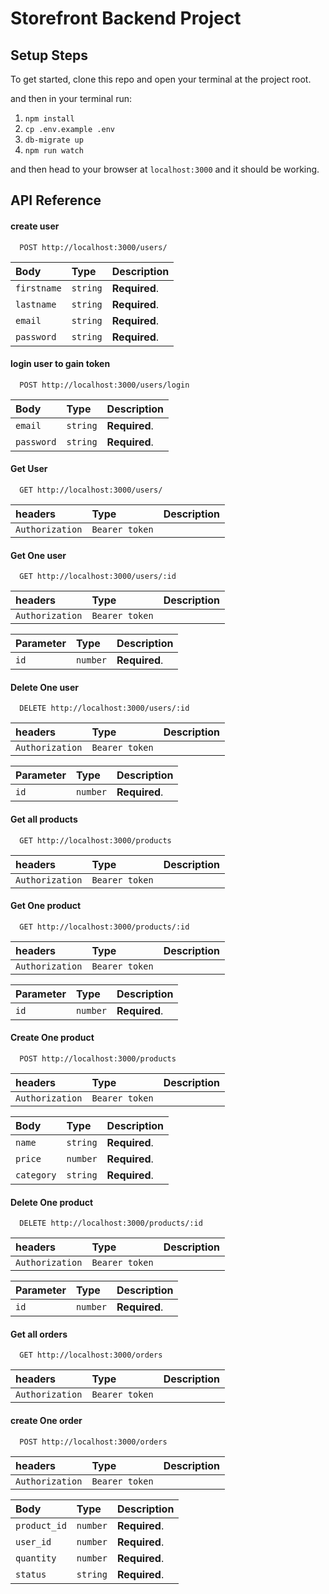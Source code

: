 # Storefront Backend Project

## Setup Steps
To get started, clone this repo and open your terminal at the project root.

and then in your terminal run:
1. `npm install`
2. `cp .env.example .env`
3. `db-migrate up`
4. `npm run watch`

and then head to your browser at `localhost:3000` and it should be working.


## API Reference

#### create user

```http
  POST http://localhost:3000/users/
```

| Body | Type     | Description                       |
| :-------- | :------- | :-------------------------------- |
| `firstname` | `string` | **Required**.
| `lastname`  | `string` | **Required**.
| `email`     | `string` | **Required**.
| `password`  | `string` | **Required**.

#### login user to gain token 

```http
  POST http://localhost:3000/users/login
```

| Body | Type     | Description                |
| :-------- | :------- | :------------------------- |
| `email`   | `string` | **Required**. |
| `password`| `string` | **Required**. |

#### Get User

```http
  GET http://localhost:3000/users/
```

| headers         | Type           | Description                       |
| :-------------- | :------------- | :-------------------------- |
| `Authorization` | `Bearer token` | 


#### Get One user

```http
  GET http://localhost:3000/users/:id
```
| headers         | Type           | Description                       |
| :-------------- | :------------- | :-------------------------- |
| `Authorization` | `Bearer token` | 


| Parameter | Type     | Description                |
| :-------- | :------- | :------------------------- |
| `id`      | `number` | **Required**. |

#### Delete One user

```http
  DELETE http://localhost:3000/users/:id
```
| headers         | Type           | Description                       |
| :-------------- | :------------- | :-------------------------- |
| `Authorization` | `Bearer token` | 

| Parameter | Type     | Description                |
| :-------- | :------- | :------------------------- |
| `id`      | `number` | **Required**. |

#### Get all products

```http
  GET http://localhost:3000/products
```
| headers         | Type           | Description                       |
| :-------------- | :------------- | :-------------------------- |
| `Authorization` | `Bearer token` | 

#### Get One product

```http
  GET http://localhost:3000/products/:id
```
| headers         | Type           | Description                       |
| :-------------- | :------------- | :-------------------------- |
| `Authorization` | `Bearer token` | 

| Parameter | Type     | Description                |
| :-------- | :------- | :------------------------- |
| `id`      | `number` | **Required**. |

#### Create One product

```http
  POST http://localhost:3000/products
```
| headers         | Type           | Description                       |
| :-------------- | :------------- | :-------------------------- |
| `Authorization` | `Bearer token` | 

| Body     | Type     | Description                |
| :-------- | :------- | :------------------------- |
| `name`      | `string` | **Required**. |
| `price`     | `number` | **Required**. |
| `category`  | `string` | **Required**. |

#### Delete One product

```http
  DELETE http://localhost:3000/products/:id
```
| headers         | Type           | Description                       |
| :-------------- | :------------- | :-------------------------- |
| `Authorization` | `Bearer token` | 

| Parameter | Type     | Description                |
| :-------- | :------- | :------------------------- |
| `id`      | `number` | **Required**. |

#### Get all orders

```http
  GET http://localhost:3000/orders
```
| headers         | Type           | Description                       |
| :-------------- | :------------- | :-------------------------- |
| `Authorization` | `Bearer token` | 

#### create One order

```http
  POST http://localhost:3000/orders
```
| headers         | Type           | Description                       |
| :-------------- | :------------- | :-------------------------- |
| `Authorization` | `Bearer token` | 

| Body      | Type     | Description                |
| :-------- | :------- | :------------------------- |
| `product_id`  | `number` | **Required**. |
| `user_id`     | `number` | **Required**. |
| `quantity`    | `number` | **Required**. |
| `status`      | `string` | **Required**. |
